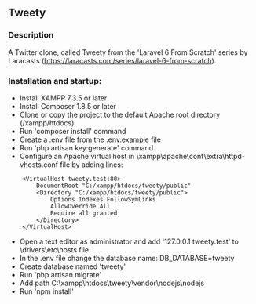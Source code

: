 ## Tweety

### Description

A Twitter clone, called Tweety from the 'Laravel 6 From Scratch' series by Laracasts (https://laracasts.com/series/laravel-6-from-scratch). 

### Installation and startup:

- Install XAMPP 7.3.5 or later
- Install Composer 1.8.5 or later
- Clone or copy the project to the default Apache root directory (/xampp/htdocs)
- Run 'composer install' command
- Create a .env file from the .env.example file 
- Run 'php artisan key:generate' command
- Configure an Apache virtual host in \xampp\apache\conf\extra\httpd-vhosts.conf file by adding lines:
``` 
    <VirtualHost tweety.test:80>
        DocumentRoot "C:/xampp/htdocs/tweety/public"
        <Directory "C:/xampp/htdocs/tweety/public">
            Options Indexes FollowSymLinks
            AllowOverride All
            Require all granted
        </Directory>
    </VirtualHost>
``` 
- Open a text editor as administrator and add '127.0.0.1 tweety.test' to \drivers\etc\hosts file
- In the .env file change the database name: DB_DATABASE=tweety 
- Create database named 'tweety'
- Run 'php artisan migrate'
- Add path C:\xampp\htdocs\tweety\vendor\nodejs\nodejs
- Run 'npm install'






